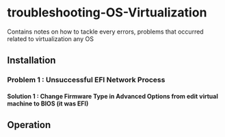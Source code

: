 # troubleshooting-OS-Virtualization
Contains notes on how to tackle every errors, problems that occurred related to virtualization any OS


## Installation

### Problem 1 : Unsuccessful EFI Network Process
#### Solution 1 : Change Firmware Type in Advanced Options from edit virtual machine to BIOS (it was EFI)

## Operation
